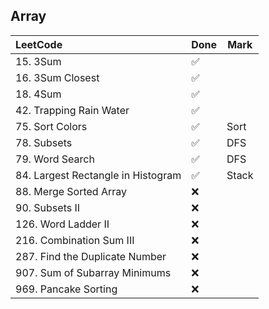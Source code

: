 ## Array

|          LeetCode                 | Done |  Mark   |
| :---                              | ---- | ------- |
| 15. 3Sum                          |  ✅  |         |
| 16. 3Sum Closest                  |  ✅  |         |
| 18. 4Sum                          |  ✅  |         |
| 42. Trapping Rain Water           |  ✅  |         |
| 75. Sort Colors                   |  ✅  |  Sort   |
| 78. Subsets                       |  ✅  |  DFS    |
| 79. Word Search                   |  ✅  |  DFS    |
| 84. Largest Rectangle in Histogram|  ✅  |  Stack  |
| 88. Merge Sorted Array            |  ❌  |         |
| 90. Subsets II                    |  ❌  |         |
| 126. Word Ladder II               |  ❌  |         |
| 216. Combination Sum III          |  ❌  |         |
| 287. Find the Duplicate Number    |  ❌  |         |
| 907. Sum of Subarray Minimums     |  ❌  |         |
| 969. Pancake Sorting              |  ❌  |         |

